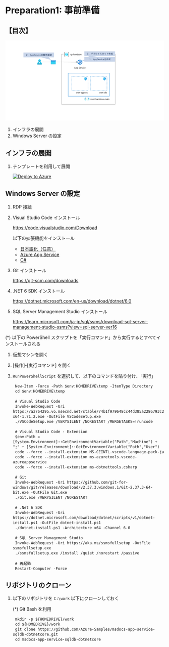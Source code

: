 # Preparation1: 事前準備

## 【目次】

![](images/ex01-0000-appsvc.png)


1. インフラの展開
1. Windows Server の設定


## インフラの展開

1. テンプレートを利用して展開

   [![Deploy to Azure](https://aka.ms/deploytoazurebutton)](https://portal.azure.com/#create/Microsoft.Template/uri/https%3A%2F%2Fraw.githubusercontent.com%2Fakinaritsugo%2Fhandson-azurestudy-04-paas%2Fmain%2Finfra%2Ftemplate.json)



## Windows Server の設定

1. RDP 接続

1. Visual Studio Code インストール

    https://code.visualstudio.com/Download

    以下の拡張機能をインストール

    * [日本語化（任意）](https://marketplace.visualstudio.com/items?itemName=MS-CEINTL.vscode-language-pack-ja)
    * [Azure App Service](https://marketplace.visualstudio.com/items?itemName=ms-azuretools.vscode-azureappservice)
    * [C#](https://marketplace.visualstudio.com/items?itemName=ms-dotnettools.csharp)

1. Git インストール

    https://git-scm.com/downloads

1. .NET 6 SDK インストール

    https://dotnet.microsoft.com/en-us/download/dotnet/6.0

1. SQL Server Management Studio インストール

    https://learn.microsoft.com/ja-jp/sql/ssms/download-sql-server-management-studio-ssms?view=sql-server-ver16


(*) 以下の PowerShell スクリプトを「実行コマンド」から実行するとすべてインストールされる

1. 仮想マシンを開く
1. [操作]-[実行コマンド] を開く
1. `RunPowerShellScript` を選択して、以下のコマンドを貼り付け、「実行」

        New-Item -Force -Path $env:HOMEDRIVE\temp -ItemType Directory
        cd $env:HOMEDRIVE\temp

        # Visual Studio Code
        Invoke-WebRequest -Uri https://az764295.vo.msecnd.net/stable/74b1f979648cc44d385a2286793c226e611f59e7/VSCodeSetup-x64-1.71.2.exe -OutFile VSCodeSetup.exe
        ./VSCodeSetup.exe /VERYSILENT /NORESTART /MERGETASKS=!runcode

        # Visual Studio Code - Extension
        $env:Path = [System.Environment]::GetEnvironmentVariable("Path","Machine") + ";" + [System.Environment]::GetEnvironmentVariable("Path","User")
        code --force --install-extension MS-CEINTL.vscode-language-pack-ja
        code --force --install-extension ms-azuretools.vscode-azureappservice
        code --force --install-extension ms-dotnettools.csharp

        # Git
        Invoke-WebRequest -Uri https://github.com/git-for-windows/git/releases/download/v2.37.3.windows.1/Git-2.37.3-64-bit.exe -OutFile Git.exe
        ./Git.exe /VERYSILENT /NORESTART

        # .Net 6 SDK
        Invoke-WebRequest -Uri https://dotnet.microsoft.com/download/dotnet/scripts/v1/dotnet-install.ps1 -OutFile dotnet-install.ps1
        ./dotnet-install.ps1 -Architecture x64 -Channel 6.0

        # SQL Server Management Studio
        Invoke-WebRequest -Uri https://aka.ms/ssmsfullsetup -OutFile ssmsfullsetup.exe
        ./ssmsfullsetup.exe /install /quiet /norestart /passive

        # 再起動
        Restart-Computer -Force

## リポジトリのクローン

1. 以下のリポジトリを `C:\work` 以下にクローンしておく

    (*) Git Bash を利用

        mkdir -p ${HOMEDRIVE}/work
        cd ${HOMEDRIVE}/work
        git clone https://github.com/Azure-Samples/msdocs-app-service-sqldb-dotnetcore.git
        cd msdocs-app-service-sqldb-dotnetcore

